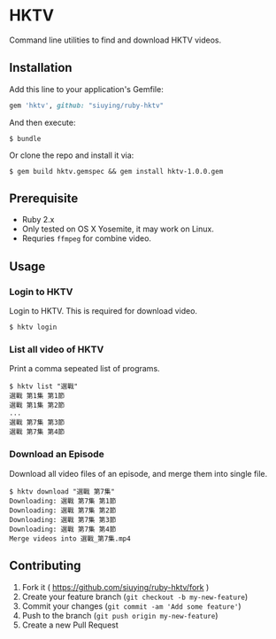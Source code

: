 # HKTV

Command line utilities to find and download HKTV videos.

## Installation

Add this line to your application's Gemfile:

```ruby
gem 'hktv', github: "siuying/ruby-hktv"
```

And then execute:

    $ bundle

Or clone the repo and install it via:
    
    $ gem build hktv.gemspec && gem install hktv-1.0.0.gem


## Prerequisite

- Ruby 2.x
- Only tested on OS X Yosemite, it may work on Linux.
- Requries ``ffmpeg`` for combine video.

## Usage

### Login to HKTV

Login to HKTV. This is required for download video.

    $ hktv login

### List all video of HKTV

Print a comma sepeated list of programs.

    $ hktv list "選戰"
    選戰 第1集 第1節
    選戰 第1集 第2節
    ...
    選戰 第7集 第3節
    選戰 第7集 第4節

### Download an Episode

Download all video files of an episode, and merge them into single file.

    $ hktv download "選戰 第7集"
    Downloading: 選戰 第7集 第1節
    Downloading: 選戰 第7集 第2節
    Downloading: 選戰 第7集 第3節
    Downloading: 選戰 第7集 第4節
    Merge videos into 選戰_第7集.mp4

## Contributing

1. Fork it ( https://github.com/siuying/ruby-hktv/fork )
2. Create your feature branch (`git checkout -b my-new-feature`)
3. Commit your changes (`git commit -am 'Add some feature'`)
4. Push to the branch (`git push origin my-new-feature`)
5. Create a new Pull Request
